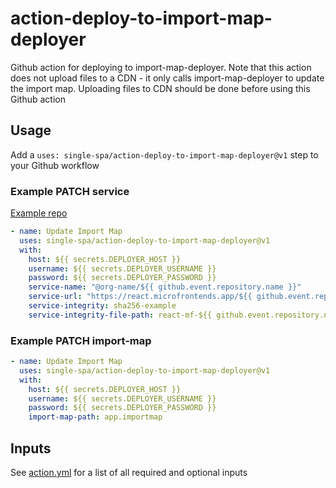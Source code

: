 # action-deploy-to-import-map-deployer

Github action for deploying to import-map-deployer. Note that this action does not upload files to a CDN - it only calls import-map-deployer to update the import map. Uploading files to CDN should be done before using this Github action

## Usage

Add a `uses: single-spa/action-deploy-to-import-map-deployer@v1` step to your Github workflow

### Example PATCH service

[Example repo](https://github.com/react-microfrontends/api/blob/main/.github/workflows/build_and_deploy.yml)

```yml
- name: Update Import Map
  uses: single-spa/action-deploy-to-import-map-deployer@v1
  with:
    host: ${{ secrets.DEPLOYER_HOST }}
    username: ${{ secrets.DEPLOYER_USERNAME }}
    password: ${{ secrets.DEPLOYER_PASSWORD }}
    service-name: "@org-name/${{ github.event.repository.name }}"
    service-url: "https://react.microfrontends.app/${{ github.event.repository.name }}/${{ github.run_id }}/react-mf-${{ github.event.repository.name }}.js"
    service-integrity: sha256-example
    service-integrity-file-path: react-mf-${{ github.event.repository.name }}.js
```

### Example PATCH import-map

```yml
- name: Update Import Map
  uses: single-spa/action-deploy-to-import-map-deployer@v1
  with:
    host: ${{ secrets.DEPLOYER_HOST }}
    username: ${{ secrets.DEPLOYER_USERNAME }}
    password: ${{ secrets.DEPLOYER_PASSWORD }}
    import-map-path: app.importmap
```

## Inputs

See [action.yml](/action.yml) for a list of all required and optional inputs
